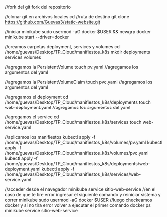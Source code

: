 //fork del git
fork del repositorio

//clonar git en archivos locales
cd //ruta de destino
git clone https://github.com/Guevas3/static-website.git

//iniciar minikube
sudo usermod -aG docker $USER && newgrp docker
minikube start --driver=docker

//creamos carpetas deployment, services y volumes
cd /home/guevas/Desktop/TP_Cloud/manifiestos_k8s
mkdir deployments services volumes

//agregamos la PersistentVolume
touch pv.yaml
//agregamos los argumentos del yaml

//agregamos la PersistentVolumeClaim
touch pvc.yaml
//agregamos los argumentos del yaml


//agregamos el deployment
cd /home/guevas/Desktop/TP_Cloud/manifiestos_k8s/deployments
touch web-deployment.yaml
//agregamos los argumentos del yaml

//agregamos el service
cd /home/guevas/Desktop/TP_Cloud/manifiestos_k8s/services
touch web-service.yaml

//aplicamos los manifiestos
kubectl apply -f /home/guevas/Desktop/TP_Cloud/manifiestos_k8s/volumes/pv.yaml
kubectl apply -f /home/guevas/Desktop/TP_Cloud/manifiestos_k8s/volumes/pvc.yaml
kubectl apply -f /home/guevas/Desktop/TP_Cloud/manifiestos_k8s/deployments/web-deployment.yaml
kubectl apply -f /home/guevas/Desktop/TP_Cloud/manifiestos_k8s/services/web-service.yaml

//acceder desde el navegador
minikube service sitio-web-service
//en el caso de que te tire error ingresar el siguiente comando y reiniciar sistema y correr minikube
sudo usermod -aG docker $USER
//luego checkeamos docker y si no tira error volver a ejecutar el primer comando
docker ps
minikube service sitio-web-service
